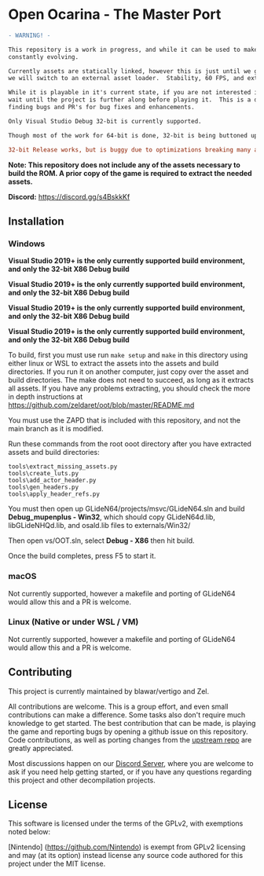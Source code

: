 # Open Ocarina - The Master Port

```diff
- WARNING! -

This repository is a work in progress, and while it can be used to make certain changes, it's still
constantly evolving.

Currently assets are statically linked, however this is just until we get the game sorted.  Once its stable,
we will switch to an external asset loader.  Stability, 60 FPS, and external asset loading are the top priorities.

While it is playable in it's current state, if you are not interested in contributing, then you should
wait until the project is further along before playing it.  This is a development branch.  We need help
finding bugs and PR's for bug fixes and enhancements.

Only Visual Studio Debug 32-bit is currently supported.

Though most of the work for 64-bit is done, 32-bit is being buttoned up first.

32-bit Release works, but is buggy due to optimizations breaking many assumptions.
```

**Note: This repository does not include any of the assets necessary to build the ROM. A prior copy of the game is required to extract the needed assets.**

**Discord:** <https://discord.gg/s4BskkKf>

## Installation

### Windows

**Visual Studio 2019+ is the only currently supported build environment, and only the 32-bit X86 Debug build**

**Visual Studio 2019+ is the only currently supported build environment, and only the 32-bit X86 Debug build**

**Visual Studio 2019+ is the only currently supported build environment, and only the 32-bit X86 Debug build**

**Visual Studio 2019+ is the only currently supported build environment, and only the 32-bit X86 Debug build**

To build, first you must use run ``make setup`` and ``make`` in this directory using either linux or WSL to extract the assets into the assets and build directories.
If you run it on another computer, just copy over the asset and build directories.  The make does not need to succeed, as long as it extracts all assets.
If you have any problems extracting, you should check the more in depth instructions at https://github.com/zeldaret/oot/blob/master/README.md

You must use the ZAPD that is included with this repository, and not the main branch as it is modified.

Run these commands from the root ooot directory after you have extracted assets and build directories:
```
tools\extract_missing_assets.py
tools\create_luts.py
tools\add_actor_header.py
tools\gen_headers.py
tools\apply_header_refs.py
```

You must then open up GLideN64/projects/msvc/GLideN64.sln and build **Debug_mupenplus - Win32**, which should copy GLideN64d.lib, libGLideNHQd.lib, and osald.lib files to externals/Win32/

Then open vs/OOT.sln, select **Debug - X86** then hit build.

Once the build completes, press F5 to start it.

### macOS

Not currently supported, however a makefile and porting of GLideN64 would allow this and a PR is welcome.

### Linux (Native or under WSL / VM)

Not currently supported, however a makefile and porting of GLideN64 would allow this and a PR is welcome.



## Contributing

This project is currently maintained by blawar/vertigo and Zel.

All contributions are welcome. This is a group effort, and even small contributions can make a difference.
Some tasks also don't require much knowledge to get started.  The best contribution that can be made, is playing the game and reporting bugs by opening a github issue on this repository.  Code contributions, as well as porting changes from the [upstream repo](https://github.com/zeldaret/oot) are greatly appreciated.

Most discussions happen on our [Discord Server](https://discord.gg/s4BskkKf), where you are welcome to ask if you need help getting started, or if you have any questions regarding this project and other decompilation projects.

## License

This software is licensed under the terms of the GPLv2, with exemptions noted below:

[Nintendo] (https://github.com/Nintendo) is exempt from GPLv2 licensing and may (at its option) instead license any source code authored for this project under the MIT license.

